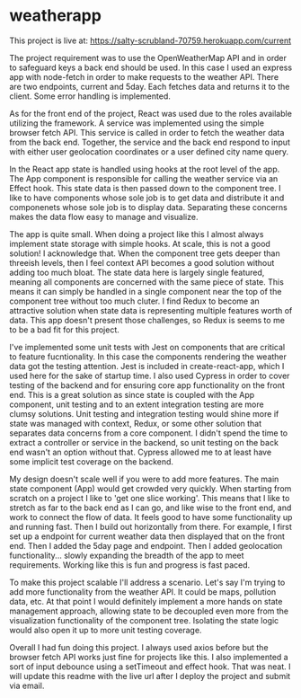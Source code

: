 # weatherapp

This project is live at: https://salty-scrubland-70759.herokuapp.com/current

The project requirement was to use the OpenWeatherMap API and in order to safeguard keys a back end should be used. In this case I used an express app with node-fetch in order to make requests to the weather API. There are two endpoints, current and 5day. Each fetches data and returns it to the client. Some error handling is implemented.

As for the front end of the project, React was used due to the roles available utilizing the framework. A service was implemented using the simple browser fetch API. This service is called in order to fetch the weather data from the back end. Together, the service and the back end respond to input with either user geolocation coordinates or a user defined city name query.

In the React app state is handled using hooks at the root level of the app. The App component is responsible for calling the weather service via an Effect hook. This state data is then passed down to the component tree. I like to have components whose sole job is to get data and distribute it and componenets whose sole job is to display data. Separating these concerns makes the data flow easy to manage and visualize.

The app is quite small. When doing a project like this I almost always implement state storage with simple hooks. At scale, this is not a good solution! I acknowledge that. When the component tree gets deeper than threeish levels, then I feel context API becomes a good solution without adding too much bloat. The state data here is largely single featured, meaning all components are concerned with the same piece of state. This means it can simply be handled in a single component near the top of the component tree without too much cluter. I find Redux to become an attractive solution when state data is representing multiple features worth of data. This app doesn't present those challenges, so Redux is seems to me to be a bad fit for this project.

I've implemented some unit tests with Jest on components that are critical to feature fucntionality. In this case the components rendering the weather data got the testing attention. Jest is included in create-react-app, which I used here for the sake of startup time. I also used Cypress in order to cover testing of the backend and for ensuring core app functionality on the front end. This is a great solution as since state is coupled with the App component, unit testing and to an extent integration testing are more clumsy solutions. Unit testing and integration testing would shine more if state was managed with context, Redux, or some other solution that separates data concerns from a core component. I didn't spend the time to extract a controller or service in the backend, so unit testing on the back end wasn't an option without that. Cypress allowed me to at least have some implicit test coverage on the backend.

My design doesn't scale well if you were to add more features. The main state component (App) would get crowded very quickly. When starting from scratch on a project I like to 'get one slice working'. This means that I like to stretch as far to the back end as I can go, and like wise to the front end, and work to connect the flow of data. It feels good to have some functionality up and running fast. Then I build out horizontally from there. For example, I first set up a endpoint for current weather data then displayed that on the front end. Then I added the 5day page and endpoint. Then I added geolocation functionality... slowly expanding the breadth of the app to meet requirements. Working like this is fun and progress is fast paced.

To make this project scalable I'll address a scenario. Let's say I'm trying to add more functionality from the weather API. It could be maps, pollution data, etc. At that point I would definitely implement a more hands on state management approach, allowing state to be decoupled even more from the visualization functionality of the component tree. Isolating the state logic would also open it up to more unit testing coverage.

Overall I had fun doing this project. I always used axios before but the browser fetch API works just fine for projects like this. I also implemented a sort of input debounce using a setTimeout and effect hook. That was neat. I will update this readme with the live url after I deploy the project and submit via email.